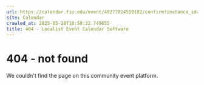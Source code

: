 ```yaml
---
url: https://calendar.fiu.edu/event/49277024550182/confirm?instance_id=49277024550183&return=https%3A%2F%2Fcalendar.fiu.edu%2Fmarc
site: Calendar
crawled_at: 2025-05-20T10:58:32.749655
title: 404 - Localist Event Calendar Software
---
```


# 404 - not found
We couldn't find the page on this community event platform.
